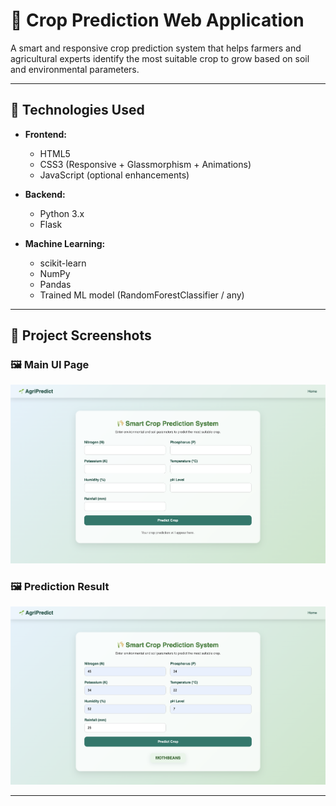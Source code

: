 # 🌾 Crop Prediction Web Application

A smart and responsive crop prediction system that helps farmers and agricultural experts identify the most suitable crop to grow based on soil and environmental parameters.

---

## 🚀 Technologies Used

- **Frontend:**
  - HTML5
  - CSS3 (Responsive + Glassmorphism + Animations)
  - JavaScript (optional enhancements)

- **Backend:**
  - Python 3.x
  - Flask

- **Machine Learning:**
  - scikit-learn
  - NumPy
  - Pandas
  - Trained ML model (RandomForestClassifier / any)


---

## 📸 Project Screenshots

### 🖼️ Main UI Page
![Crop Prediction UI](static/1.png)

### 🖼️ Prediction Result
![Crop Prediction Result](static/2.png)

---

